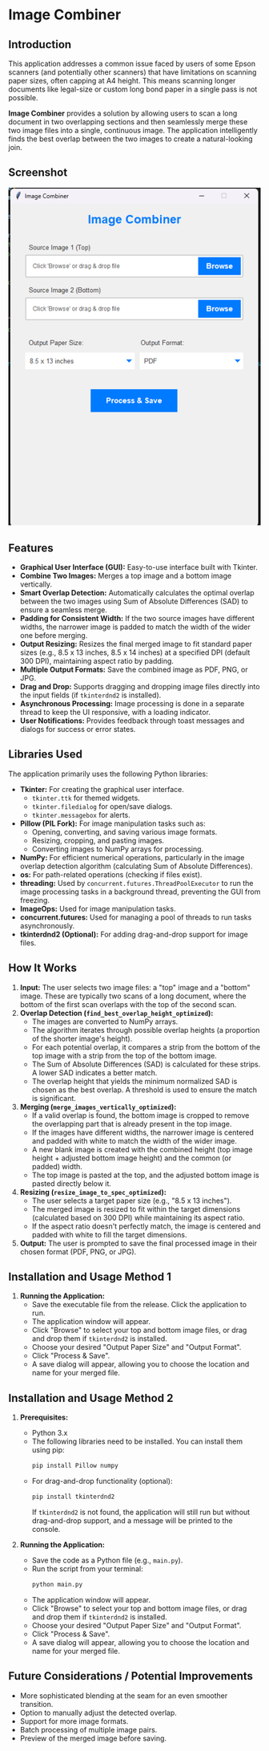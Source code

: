 # Image Combiner

## Introduction

This application addresses a common issue faced by users of some Epson scanners (and potentially other scanners) that have limitations on scanning paper sizes, often capping at A4 height. This means scanning longer documents like legal-size or custom long bond paper in a single pass is not possible.

**Image Combiner** provides a solution by allowing users to scan a long document in two overlapping sections and then seamlessly merge these two image files into a single, continuous image. The application intelligently finds the best overlap between the two images to create a natural-looking join.

## Screenshot
![Screenshot](images/screenshot.png)

## Features

*   **Graphical User Interface (GUI):** Easy-to-use interface built with Tkinter.
*   **Combine Two Images:** Merges a top image and a bottom image vertically.
*   **Smart Overlap Detection:** Automatically calculates the optimal overlap between the two images using Sum of Absolute Differences (SAD) to ensure a seamless merge.
*   **Padding for Consistent Width:** If the two source images have different widths, the narrower image is padded to match the width of the wider one before merging.
*   **Output Resizing:** Resizes the final merged image to fit standard paper sizes (e.g., 8.5 x 13 inches, 8.5 x 14 inches) at a specified DPI (default 300 DPI), maintaining aspect ratio by padding.
*   **Multiple Output Formats:** Save the combined image as PDF, PNG, or JPG.
*   **Drag and Drop:** Supports dragging and dropping image files directly into the input fields (if `tkinterdnd2` is installed).
*   **Asynchronous Processing:** Image processing is done in a separate thread to keep the UI responsive, with a loading indicator.
*   **User Notifications:** Provides feedback through toast messages and dialogs for success or error states.

## Libraries Used

The application primarily uses the following Python libraries:

*   **Tkinter:** For creating the graphical user interface.
    *   `tkinter.ttk` for themed widgets.
    *   `tkinter.filedialog` for open/save dialogs.
    *   `tkinter.messagebox` for alerts.
*   **Pillow (PIL Fork):** For image manipulation tasks such as:
    *   Opening, converting, and saving various image formats.
    *   Resizing, cropping, and pasting images.
    *   Converting images to NumPy arrays for processing.
*   **NumPy:** For efficient numerical operations, particularly in the image overlap detection algorithm (calculating Sum of Absolute Differences).
*   **os:** For path-related operations (checking if files exist).
*   **threading:** Used by `concurrent.futures.ThreadPoolExecutor` to run the image processing tasks in a background thread, preventing the GUI from freezing.
*   **ImageOps:** Used for image manipulation tasks.
*   **concurrent.futures:** Used for managing a pool of threads to run tasks asynchronously.
*   **tkinterdnd2 (Optional):** For adding drag-and-drop support for image files.

## How It Works

1.  **Input:** The user selects two image files: a "top" image and a "bottom" image. These are typically two scans of a long document, where the bottom of the first scan overlaps with the top of the second scan.
2.  **Overlap Detection (`find_best_overlap_height_optimized`):**
    *   The images are converted to NumPy arrays.
    *   The algorithm iterates through possible overlap heights (a proportion of the shorter image's height).
    *   For each potential overlap, it compares a strip from the bottom of the top image with a strip from the top of the bottom image.
    *   The Sum of Absolute Differences (SAD) is calculated for these strips. A lower SAD indicates a better match.
    *   The overlap height that yields the minimum normalized SAD is chosen as the best overlap. A threshold is used to ensure the match is significant.
3.  **Merging (`merge_images_vertically_optimized`):**
    *   If a valid overlap is found, the bottom image is cropped to remove the overlapping part that is already present in the top image.
    *   If the images have different widths, the narrower image is centered and padded with white to match the width of the wider image.
    *   A new blank image is created with the combined height (top image height + adjusted bottom image height) and the common (or padded) width.
    *   The top image is pasted at the top, and the adjusted bottom image is pasted directly below it.
4.  **Resizing (`resize_image_to_spec_optimized`):**
    *   The user selects a target paper size (e.g., "8.5 x 13 inches").
    *   The merged image is resized to fit within the target dimensions (calculated based on 300 DPI) while maintaining its aspect ratio.
    *   If the aspect ratio doesn't perfectly match, the image is centered and padded with white to fill the target dimensions.
5.  **Output:** The user is prompted to save the final processed image in their chosen format (PDF, PNG, or JPG).

## Installation and Usage Method 1

1.  **Running the Application:**
    *   Save the executable file from the release. Click the application to run.
    *   The application window will appear.
    *   Click "Browse" to select your top and bottom image files, or drag and drop them if `tkinterdnd2` is installed.
    *   Choose your desired "Output Paper Size" and "Output Format".
    *   Click "Process & Save".
    *   A save dialog will appear, allowing you to choose the location and name for your merged file.

## Installation and Usage Method 2

1.  **Prerequisites:**
    *   Python 3.x
    *   The following libraries need to be installed. You can install them using pip:
        ```bash
        pip install Pillow numpy
        ```
    *   For drag-and-drop functionality (optional):
        ```bash
        pip install tkinterdnd2
        ```
        If `tkinterdnd2` is not found, the application will still run but without drag-and-drop support, and a message will be printed to the console.

2.  **Running the Application:**
    *   Save the code as a Python file (e.g., `main.py`).
    *   Run the script from your terminal:
        ```bash
        python main.py
        ```
    *   The application window will appear.
    *   Click "Browse" to select your top and bottom image files, or drag and drop them if `tkinterdnd2` is installed.
    *   Choose your desired "Output Paper Size" and "Output Format".
    *   Click "Process & Save".
    *   A save dialog will appear, allowing you to choose the location and name for your merged file.

## Future Considerations / Potential Improvements

*   More sophisticated blending at the seam for an even smoother transition.
*   Option to manually adjust the detected overlap.
*   Support for more image formats.
*   Batch processing of multiple image pairs.
*   Preview of the merged image before saving.
